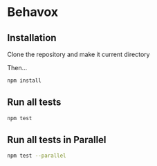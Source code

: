 # Behavox 

## Installation

Clone the repository and make it current directory

Then...

```bash
npm install
```

## Run all tests
```bash
npm test
```

## Run all tests in Parallel
```bash
npm test --parallel
```
